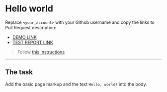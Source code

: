 # Hello world
Replace `<your_account>` with your Github username and copy the links to Pull Request description:
- [DEMO LINK](https://PashaD9.github.io/layout_hello-world/)
- [TEST REPORT LINK](https://PashaD9.github.io/layout_hello-world/report/html_report/)

> Follow [this instructions](https://mate-academy.github.io/layout_task-guideline/#how-to-solve-the-layout-tasks-on-github)
___

## The task 
Add the basic page markup and the text `Hello, world!` into the body.
